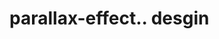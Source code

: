 # parallax-effect.. desgin                                                                                                                                                                                                                                                                                                                                                                                                                       
